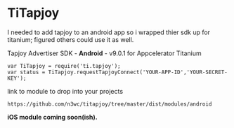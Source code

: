 TiTapjoy
========
I needed to add tapjoy to an android app so i wrapped thier sdk up for titanium; figured others could use it as well.


Tapjoy Advertiser SDK - <b>Android</b> - v9.0.1 for Appcelerator Titanium


    var TiTapjoy = require('ti.tapjoy');
    var status = TiTapjoy.requestTapjoyConnect('YOUR-APP-ID','YOUR-SECRET-KEY');

link to module to drop into your projects
     
    https://github.com/n3wc/titapjoy/tree/master/dist/modules/android
    


<b>iOS module coming soon(ish).</b> 
